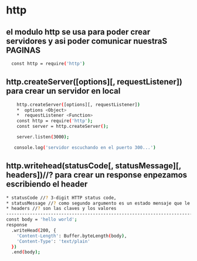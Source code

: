 # http
## el modulo http se usa para poder crear servidores y asi poder comunicar nuestraS PAGINAS
```bash
  const http = require('http')
```
## http.createServer([options][, requestListener]) para crear un servidor en local
```bash
    http.createServer([options][, requestListener])
    *  options <Object>
    *  requestListener <Function>
    const http = require('http');
    const server = http.createServer();

    server.listen(3000);

   console.log('servidor escuchando en el puerto 300...')
 ```
## http.writehead(statusCode[, statusMessage][, headers])//? para crear un response enpezamos escribiendo el header
```bash
* statusCode //? 3-digit HTTP status code,
* statusMessage //? como segundo argumento es un estado mensaje que le quieras dar,
* headers //? son las claves y los valores 
------------------------------------------------------------------------------------
const body = 'hello world';
response
  .writeHead(200, {
    'Content-Length': Buffer.byteLength(body),
    'Content-Type': 'text/plain'
  })
  .end(body);

```
